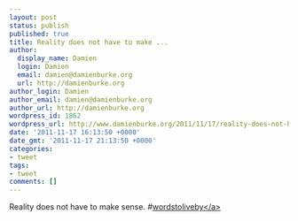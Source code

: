 ```yaml
---
layout: post
status: publish
published: true
title: Reality does not have to make ...
author:
  display_name: Damien
  login: Damien
  email: damien@damienburke.org
  url: http://damienburke.org
author_login: Damien
author_email: damien@damienburke.org
author_url: http://damienburke.org
wordpress_id: 1862
wordpress_url: http://www.damienburke.org/2011/11/17/reality-does-not-have-to-make/
date: '2011-11-17 16:13:50 +0000'
date_gmt: '2011-11-17 21:13:50 +0000'
categories:
- tweet
tags:
- tweet
comments: []
---
```

<p>Reality does not have to make sense. #<a href="http:&#47;&#47;search.twitter.com&#47;search?q=%23wordstoliveby" class="aktt_hashtag">wordstoliveby<&#47;a></p>
